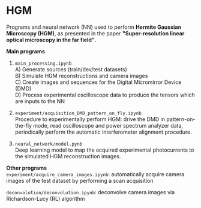 # HGM
Programs and neural network (NN) used to perform **Hermite Gaussian Microscopy (HGM)**, as presented in the paper **"Super-resolution linear optical microscopy in the far field"**.

**Main programs**
1. ```main_processing.ipynb```   
A) Generate sources (train/dev/test datasets)   
B) Simulate HGM reconstructions and camera images   
C) Create images and sequences for the Digital Micromirror Device (DMD)      
D) Process experimental oscilloscope data to produce the tensors which are inputs to the NN   

2. ```experiment/acquisition_DMD_pattern_on_fly.ipynb```   
Procedure to experimentally perform HGM: drive the DMD in pattern-on-the-fly mode, read oscilloscope and power spectrum analyzer data, periodically perform the automatic interferometer alignment procedure.

3. ```neural_network/model.pynb```   
Deep learning model to map the acquired experimental photocurrents to the simulated HGM reconstruction images.


**Other programs**   
```experiment/acquire_camera_images.ipynb```: automatically acquire camera images of the test dataset by performing a scan acquisition

```deconvolution/deconvolution.ipynb```: deconvolve camera images via Richardson-Lucy (RL) algorithm
